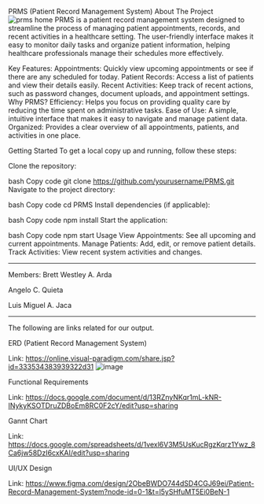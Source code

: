 PRMS (Patient Record Management System)
About The Project
![prms home](https://github.com/user-attachments/assets/a1292461-cfbe-495d-ba1a-76f588a69e1a)
PRMS is a patient record management system designed to streamline the process of managing patient appointments, records, and recent activities in a healthcare setting. The user-friendly interface makes it easy to monitor daily tasks and organize patient information, helping healthcare professionals manage their schedules more effectively.

Key Features:
Appointments: Quickly view upcoming appointments or see if there are any scheduled for today.
Patient Records: Access a list of patients and view their details easily.
Recent Activities: Keep track of recent actions, such as password changes, document uploads, and appointment settings.
Why PRMS?
Efficiency: Helps you focus on providing quality care by reducing the time spent on administrative tasks.
Ease of Use: A simple, intuitive interface that makes it easy to navigate and manage patient data.
Organized: Provides a clear overview of all appointments, patients, and activities in one place.


Getting Started
To get a local copy up and running, follow these steps:

Clone the repository:

bash
Copy code
git clone https://github.com/yourusername/PRMS.git
Navigate to the project directory:

bash
Copy code
cd PRMS
Install dependencies (if applicable):

bash
Copy code
npm install
Start the application:

bash
Copy code
npm start
Usage
View Appointments: See all upcoming and current appointments.
Manage Patients: Add, edit, or remove patient details.
Track Activities: View recent system activities and changes.

------------------------------------------------------------------------------

Members: 
  Brett Westley A. Arda
  
  Angelo C. Quieta
  
  Luis Miguel A. Jaca


------------------------------------------------------------------------------


The following are links related for our output.



ERD (Patient Record Management System)

Link: https://online.visual-paradigm.com/share.jsp?id=333534383939322d31
![image](https://github.com/user-attachments/assets/b2d250de-e43d-474c-912e-4d190ee60fd4)



Functional Requirements

Link: https://docs.google.com/document/d/13RZnyNKqr1mL-kNR-INykyKSOTDruZDBoEm8RC0F2cY/edit?usp=sharing

Gannt Chart

Link: https://docs.google.com/spreadsheets/d/1vexl6V3M5UsKucRgzKqrz1Ywz_8Ca6jw58DzI6cxKAI/edit?usp=sharing

UI/UX Design

Link: https://www.figma.com/design/2ObeBWDO744dSD4CGJ69ei/Patient-Record-Management-System?node-id=0-1&t=l5ySHfuMT5Ei0BeN-1

